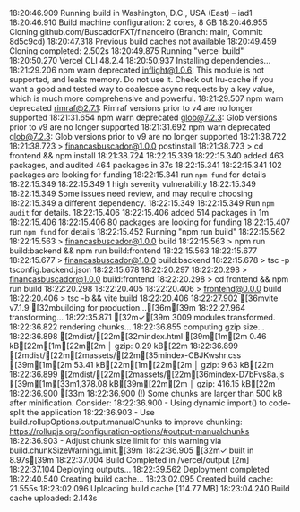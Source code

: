 18:20:46.909 Running build in Washington, D.C., USA (East) – iad1
18:20:46.910 Build machine configuration: 2 cores, 8 GB
18:20:46.955 Cloning github.com/BuscadorPXT/financeiro (Branch: main, Commit: 8d5c9cd)
18:20:47.318 Previous build caches not available
18:20:49.459 Cloning completed: 2.502s
18:20:49.875 Running "vercel build"
18:20:50.270 Vercel CLI 48.2.4
18:20:50.937 Installing dependencies...
18:21:29.206 npm warn deprecated inflight@1.0.6: This module is not supported, and leaks memory. Do not use it. Check out lru-cache if you want a good and tested way to coalesce async requests by a key value, which is much more comprehensive and powerful.
18:21:29.507 npm warn deprecated rimraf@2.7.1: Rimraf versions prior to v4 are no longer supported
18:21:31.654 npm warn deprecated glob@7.2.3: Glob versions prior to v9 are no longer supported
18:21:31.692 npm warn deprecated glob@7.2.3: Glob versions prior to v9 are no longer supported
18:21:38.722 
18:21:38.723 > financasbuscador@1.0.0 postinstall
18:21:38.723 > cd frontend && npm install
18:21:38.724 
18:22:15.339 
18:22:15.340 added 463 packages, and audited 464 packages in 37s
18:22:15.341 
18:22:15.341 102 packages are looking for funding
18:22:15.341   run `npm fund` for details
18:22:15.349 
18:22:15.349 1 high severity vulnerability
18:22:15.349 
18:22:15.349 Some issues need review, and may require choosing
18:22:15.349 a different dependency.
18:22:15.349 
18:22:15.349 Run `npm audit` for details.
18:22:15.406 
18:22:15.406 added 514 packages in 1m
18:22:15.406 
18:22:15.406 80 packages are looking for funding
18:22:15.407   run `npm fund` for details
18:22:15.452 Running "npm run build"
18:22:15.562 
18:22:15.563 > financasbuscador@1.0.0 build
18:22:15.563 > npm run build:backend && npm run build:frontend
18:22:15.563 
18:22:15.677 
18:22:15.677 > financasbuscador@1.0.0 build:backend
18:22:15.678 > tsc -p tsconfig.backend.json
18:22:15.678 
18:22:20.297 
18:22:20.298 > financasbuscador@1.0.0 build:frontend
18:22:20.298 > cd frontend && npm run build
18:22:20.298 
18:22:20.405 
18:22:20.406 > frontend@0.0.0 build
18:22:20.406 > tsc -b && vite build
18:22:20.406 
18:22:27.902 [36mvite v7.1.9 [32mbuilding for production...[36m[39m
18:22:27.964 transforming...
18:22:35.871 [32m✓[39m 3009 modules transformed.
18:22:36.822 rendering chunks...
18:22:36.855 computing gzip size...
18:22:36.898 [2mdist/[22m[32mindex.html                 [39m[1m[2m    0.46 kB[22m[1m[22m[2m │ gzip:   0.29 kB[22m
18:22:36.899 [2mdist/[22m[2massets/[22m[35mindex-CBJKwshr.css  [39m[1m[2m   53.41 kB[22m[1m[22m[2m │ gzip:   9.63 kB[22m
18:22:36.899 [2mdist/[22m[2massets/[22m[36mindex-D7bFvs8a.js   [39m[1m[33m1,378.08 kB[39m[22m[2m │ gzip: 416.15 kB[22m
18:22:36.900 [33m
18:22:36.900 (!) Some chunks are larger than 500 kB after minification. Consider:
18:22:36.900 - Using dynamic import() to code-split the application
18:22:36.903 - Use build.rollupOptions.output.manualChunks to improve chunking: https://rollupjs.org/configuration-options/#output-manualchunks
18:22:36.903 - Adjust chunk size limit for this warning via build.chunkSizeWarningLimit.[39m
18:22:36.905 [32m✓ built in 8.97s[39m
18:22:37.004 Build Completed in /vercel/output [2m]
18:22:37.104 Deploying outputs...
18:22:39.562 Deployment completed
18:22:40.540 Creating build cache...
18:23:02.095 Created build cache: 21.555s
18:23:02.096 Uploading build cache [114.77 MB]
18:23:04.240 Build cache uploaded: 2.143s